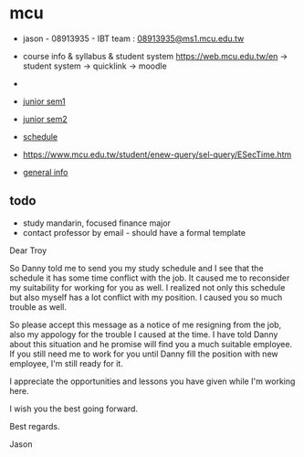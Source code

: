 # mcu

- jason - 08913935 - IBT team : 08913935@ms1.mcu.edu.tw
- course info & syllabus & student system https://web.mcu.edu.tw/en -> student system -> quicklink -> moodle
-

- [junior sem1](junior-sem1)
- [junior sem2](junior-sem2)

- [schedule](https://www.mcu.edu.tw/student/enew-query/sel-5.html)
- https://www.mcu.edu.tw/student/enew-query/sel-query/ESecTime.htm
- [general info](general-info)

## todo

- study mandarin, focused finance major
- contact professor by email - should have a formal template

Dear Troy

So Danny told me to send you my study schedule and I see that the schedule it has some time conflict with the job. It caused me to reconsider my suitability for working for you as well. I realized not only this schedule but also myself has a lot conflict with my position. I caused you so much trouble as well.

So please accept this message as a notice of me resigning from the job, also my appology for the trouble I caused at the time. I have told Danny about this situation and he promise will find you a much suitable employee. If you still need me to work for you until Danny fill the position with new employee, I'm still ready for it.

I appreciate the opportunities and lessons you have given while I'm working here.

I wish you the best going forward.

Best regards.

Jason

